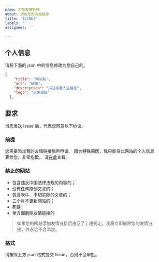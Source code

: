 ```yaml
---
name: 添加友情链接
about: 添加您的网站链接
title: "[LINK]"
labels: ''
assignees: ''

---
```


## 个人信息
请将下面的 json 中的信息修改为您自己的。
```json
{
    "title": "网站名",
    "url": "链接",
    "description": "描述或者人生格言",
    "logo": "头像直链"
  },
```


## 要求
当您发送 Issue 后，代表您同意以下协议。

### 前提
您需要添加我的友情链接后再申请。
因为特殊原因，我只能将此网站的个人信息表给您，非常抱歉。
请[在此](https://raw.githubusercontent.com/silvaire-qwq/Website/refs/heads/main/src/configs/config.json)查看。

### 禁止的网站
- 包含违反中国法律法规的内容的；
- 没有任何原创文章的；
- 包含吹牛、不切实际的文章的；
- 三个月不更新网站的；
- 死链；
- 单方面删除友情链接的
> 如果您的网站添加友情链接后违反了上述规定，我将立即删除您的友情链接，并永远不会添加。

### 格式
请按照上方 json 格式提交 Issue，否则不会审批。
